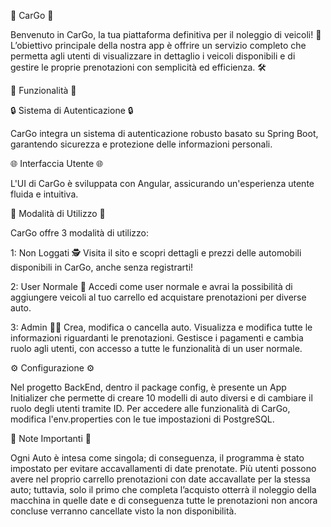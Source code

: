 🚗 CarGo 🚗

Benvenuto in CarGo, la tua piattaforma definitiva per il noleggio di veicoli! 🌟 L’obiettivo principale della nostra app è offrire un servizio completo che permetta agli utenti di visualizzare in dettaglio i veicoli disponibili e di gestire le proprie prenotazioni con semplicità ed efficienza. 🛠️

🚀 Funzionalità 🚀

🔒 Sistema di Autenticazione 🔒

CarGo integra un sistema di autenticazione robusto basato su Spring Boot, garantendo sicurezza e protezione delle informazioni personali.

🌐 Interfaccia Utente 🌐

L'UI di CarGo è sviluppata con Angular, assicurando un'esperienza utente fluida e intuitiva.

🎲 Modalità di Utilizzo 🎲

CarGo offre 3 modalità di utilizzo:

 1: Non Loggati 🕵️
     Visita il sito e scopri dettagli e prezzi delle automobili disponibili in CarGo, anche senza registrarti!
     
 2: User Normale 🛒
     Accedi come user normale e avrai la possibilità di aggiungere veicoli al tuo carrello ed acquistare prenotazioni per diverse auto.
     
 3: Admin 👩‍💼
     Crea, modifica o cancella auto.
     Visualizza e modifica tutte le informazioni riguardanti le prenotazioni.
     Gestisce i pagamenti e cambia ruolo agli utenti, con accesso a tutte le funzionalità di un user normale.
     
⚙️ Configurazione ⚙️

Nel progetto BackEnd, dentro il package config, è presente un App Initializer che permette di creare 10 modelli di auto diversi e di cambiare il ruolo degli utenti tramite ID. Per accedere alle funzionalità di CarGo, modifica l'env.properties con le tue impostazioni di PostgreSQL.

📖 Note Importanti 📖

Ogni Auto è intesa come singola; di conseguenza, il programma è stato impostato per evitare accavallamenti di date prenotate. Più utenti possono avere nel proprio carrello prenotazioni con date accavallate per la stessa auto; tuttavia, solo il primo che completa l’acquisto otterrà il noleggio della macchina in quelle date e di conseguenza tutte le prenotazioni non ancora concluse verranno cancellate visto la non disponibilità.

